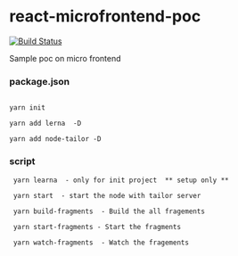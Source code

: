 # react-microfrontend-poc

[![Build Status](https://travis-ci.org/kasiriveni/react-microfrontend-poc.svg?branch=master)](https://travis-ci.org/kasiriveni/react-microfrontend-poc)

Sample poc on micro frontend

### package.json

```

yarn init

yarn add lerna  -D

yarn add node-tailor -D

```

### script

```
 yarn learna  - only for init project  ** setup only **

 yarn start  - start the node with tailor server

 yarn build-fragments  - Build the all fragements

 yarn start-fragments - Start the fragments

 yarn watch-fragments  - Watch the fragements

```
